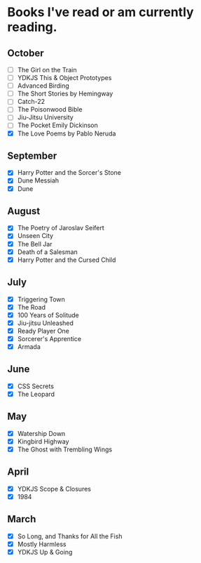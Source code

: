 # Books I've read or am currently reading.

## October

- [ ] The Girl on the Train
- [ ] YDKJS This & Object Prototypes
- [ ] Advanced Birding
- [ ] The Short Stories by Hemingway
- [ ] Catch-22
- [ ] The Poisonwood Bible
- [ ] Jiu-Jitsu University
- [ ] The Pocket Emily Dickinson
- [x] The Love Poems by Pablo Neruda

## September

- [x] Harry Potter and the Sorcer's Stone
- [x] Dune Messiah
- [x] Dune

## August

- [x] The Poetry of Jaroslav Seifert
- [x] Unseen City
- [x] The Bell Jar
- [x] Death of a Salesman
- [x] Harry Potter and the Cursed Child

## July

- [x] Triggering Town
- [x] The Road
- [x] 100 Years of Solitude
- [x] Jiu-jitsu Unleashed
- [x] Ready Player One
- [x] Sorcerer's Apprentice
- [x] Armada

## June

- [x] CSS Secrets
- [x] The Leopard

## May

- [x] Watership Down
- [x] Kingbird Highway
- [x] The Ghost with Trembling Wings

## April

- [x] YDKJS Scope & Closures
- [x] 1984

## March

- [x] So Long, and Thanks for All the Fish
- [x] Mostly Harmless
- [x] YDKJS Up & Going